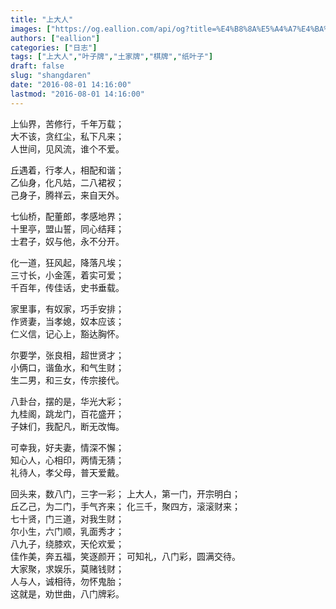 ```yaml
---
title: "上大人"
images: ["https://og.eallion.com/api/og?title=%E4%B8%8A%E5%A4%A7%E4%BA%BA"]
authors: ["eallion"]
categories: ["日志"]
tags: ["上大人","叶子牌","土家牌","棋牌","纸叶子"]
draft: false
slug: "shangdaren"
date: "2016-08-01 14:16:00"
lastmod: "2016-08-01 14:16:00"
---
```


上仙界，苦修行，千年万载；  
大不该，贪红尘，私下凡来；  
人世间，见风流，谁个不爱。  

丘遇着，行孝人，相配和谐；  
乙仙身，化凡姑，二八裙衩；  
己身子，腾祥云，来自天外。  

七仙桥，配董郎，孝感地界；  
十里亭，盟山誓，同心结拜；  
士君子，奴与他，永不分开。  

化一道，狂风起，降落凡埃；  
三寸长，小金莲，着实可爱；  
千百年，传佳话，史书垂载。  

家里事，有奴家，巧手安排；  
作贤妻，当孝媳，奴本应该；  
仁义信，记心上，豁达胸怀。  

尔要学，张良相，超世贤才；  
小俩口，谐鱼水，和气生财；  
生二男，和三女，传宗接代。  

八卦台，摆的是，华光大彩；  
九桂阁，跳龙门，百花盛开；  
子妹们，我配凡，断无改悔。  

可幸我，好夫妻，情深不懈；  
知心人，心相印，两情无猜；  
礼待人，孝父母，普天爱戴。  

回头来，数八门，三字一彩；
上大人，第一门，开宗明白；  
丘乙己，为二门，手气齐来；
化三千，聚四方，滚滚财来；  
七十贤，门三道，对我生财；  
尔小生，六门顺，乳面秀才；  
八九子，绕膝欢，天伦欢爱；  
佳作美，奔五福，笑逐颜开；
可知礼，八门彩，圆满交待。  
大家聚，求娱乐，莫赌钱财；  
人与人，诚相待，勿怀鬼胎；  
这就是，劝世曲，八门牌彩。  
